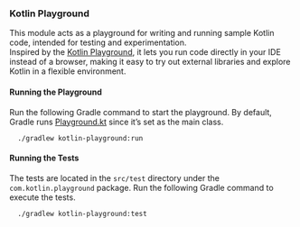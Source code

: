 ### Kotlin Playground

This module acts as a playground for writing and running sample Kotlin code, intended for testing and experimentation.  
Inspired by the [Kotlin Playground](https://play.kotlinlang.org), it lets you run code directly in your IDE instead of a
browser, making it easy to try out external libraries and explore Kotlin in a flexible environment.

#### Running the Playground

Run the following Gradle command to start the playground. By default, Gradle runs
[Playground.kt](/kotlin-playground/src/main/kotlin/com/kotlin/playground/Playground.kt) since it’s set as the main
class.

```shell
  ./gradlew kotlin-playground:run
```

#### Running the Tests

The tests are located in the `src/test` directory under the `com.kotlin.playground` package. Run the following Gradle
command to execute the tests.

```shell
  ./gradlew kotlin-playground:test
```